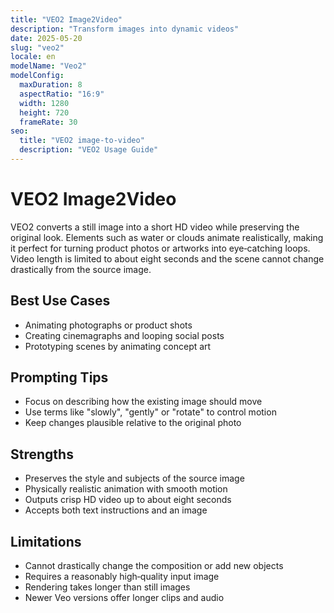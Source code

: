 ```yaml
---
title: "VEO2 Image2Video"
description: "Transform images into dynamic videos"
date: 2025-05-20
slug: "veo2"
locale: en
modelName: "Veo2"
modelConfig:
  maxDuration: 8
  aspectRatio: "16:9"
  width: 1280
  height: 720
  frameRate: 30
seo:
  title: "VEO2 image-to-video"
  description: "VEO2 Usage Guide"
---
```


# VEO2 Image2Video

VEO2 converts a still image into a short HD video while preserving the original
look. Elements such as water or clouds animate realistically, making it perfect
for turning product photos or artworks into eye‑catching loops. Video length is
limited to about eight seconds and the scene cannot change drastically from the
source image.

## Best Use Cases

- Animating photographs or product shots
- Creating cinemagraphs and looping social posts
- Prototyping scenes by animating concept art

## Prompting Tips

- Focus on describing how the existing image should move
- Use terms like "slowly", "gently" or "rotate" to control motion
- Keep changes plausible relative to the original photo

## Strengths

- Preserves the style and subjects of the source image
- Physically realistic animation with smooth motion
- Outputs crisp HD video up to about eight seconds
- Accepts both text instructions and an image

## Limitations

- Cannot drastically change the composition or add new objects
- Requires a reasonably high‑quality input image
- Rendering takes longer than still images
- Newer Veo versions offer longer clips and audio
